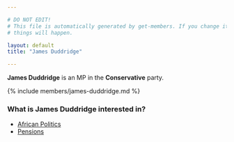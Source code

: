 ```yaml
---

# DO NOT EDIT!
# This file is automatically generated by get-members. If you change it, bad
# things will happen.

layout: default
title: "James Duddridge"

---
```


**James Duddridge** is an MP in the **Conservative** party.

{% include members/james-duddridge.md %}

### What is James Duddridge interested in?


* [African Politics](/interests/african-politics.html)
* [Pensions](/interests/pensions.html)
